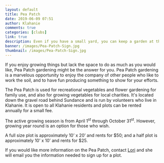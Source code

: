 ```yaml
---
layout: default
title: Pea Patch
date: 2019-06-09 07:51
author: Klahanie
comments: true
categories: [clubs]
link: true
description: Even if you have a small yard, you can keep a garden at the Klahanie Pea Patch. 
banner: /images/Pea-Patch-Sign.jpg
thumbnail: /images/Pea-Patch-Sign.jpg
---
```

If you enjoy growing things but lack the space to do as much as you would like, Pea Patch gardening might be the answer for you. Pea Patch gardening is a marvelous opportunity to enjoy the company of other people who like to work the soil, and to have fun producing something to show for your efforts.

The Pea Patch is used for recreational vegetables and flower gardening for family use, and also for growing vegetables for local charities. It's located down the gravel road behind Sundance and is run by volunteers who live in Klahanie. It is open to all Klahanie residents and plots can be rented annually for a small fee.

The active growing season is from April 1<sup>st</sup> through October 31<sup>st</sup>. However, growing year round is an option for those who wish.

A full size plot is approximately 10’ x 20’ and rents for $50; and a half plot is approximately 10’ x 10’ and rents for $25.

If you would like more information on the Pea Patch, contact [Lori](mailto:goerlitz@comcast.net) and she will email you the information needed to sign up for a plot.
